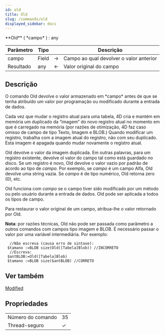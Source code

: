 ```yaml
---
id: old
title: Old
slug: /commands/old
displayed_sidebar: docs
---
```


<!--REF #_command_.Old.Syntax-->**Old** ( *campo* ) : any<!-- END REF-->
<!--REF #_command_.Old.Params-->
| Parâmetro | Tipo |  | Descrição |
| --- | --- | --- | --- |
| campo | Field | &#8594;  | Campo ao qual devolver o valor anterior |
| Resultado | any | &#8592; | Valor original do campo |

<!-- END REF-->

## Descrição 

<!--REF #_command_.Old.Summary-->O comando Old devolve o valor armazenado em *campo* antes de que se tenha atribuído um valor por programação ou modificado durante a entrada de dados.<!-- END REF--> 

Cada vez que mudar o registro atual para uma tabela, 4D cria e mantém em memória um duplicado da “imagem” do novo registro atual no momento em que é carregado na memória (por razões de otimização, 4D faz caso omisso de campo de tipo Texto, Imagem e BLOB.) Quando modificar um registro, trabalha com a imagem atual do registro, não com seu duplicado. Esta imagem é apagada quando mudar novamente o registro atual.

Old devolve o valor da imagem duplicada. Em outras palavras, para um registro existente, devolve ol valor do campo tal como está guardado no disco. Se um registro é novo, Old devolve o valor vazio por padrão de acordo ao tipo de *campo*. Por exemplo, se *campo* é um campo Alfa, Old devolve uma string vazia. Se *campo* é de tipo numérico, Old retorna zero (0), etc.

Old funciona com *campo* se o campo tiver sido modificado por um método ou pelo usuário durante a entrada de dados. Old pode ser aplicada a todos os tipos de campo.

Para restaurar o valor original de um campo, atribua-lhe o valor retornado por Old.

**Nota**: por razões técnicas, Old não pode ser passada como parâmetro a outros comandos com campos tipo imagem e BLOB. É necessário passar o valor por uma variável intermediária. Por exemplo:

```4d
  //Não escreva (causa erro de sintaxe):
 $tamano :=BLOB size(Old([Tabela]Blob)) //INCORRETO
  //Escreva:
 $antBLOB:=Old([Tabela]Blob)
 $tamano :=BLOB size($antBLOB) //CORRETO
```

## Ver também 

[Modified](modified.md)  

## Propriedades

|  |  |
| --- | --- |
| Número do comando | 35 |
| Thread-seguro | &check; |


